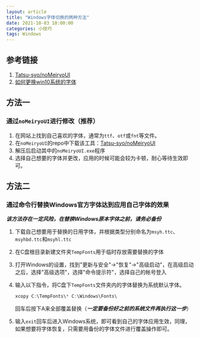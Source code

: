 ```yaml
---
layout: article
title: "Windows字体切换的两种方法"
date: 2021-10-03 10:00:00
categories: 小技巧
tags: Windows
---
```


## 参考链接

1. [Tatsu-syo/noMeiryoUI](https://github.com/Tatsu-syo/noMeiryoUI)
2. [如何更换win10系统的字体](https://www.zhihu.com/question/263863102/answer/1999360871)

## 方法一

### 通过`noMeiryoUI`进行修改（推荐）

1. 在网站上找到自己喜欢的字体，通常为`ttf`、`otf`或`fnt`等文件。
2. 在`noMeiryoUI`的repo中下载该工具：[Tatsu-syo/noMeiryoUI](https://github.com/Tatsu-syo/noMeiryoUI/releases)
3. 解压后启动其中的`noMeiryoUI.exe`程序
4. 选择自己想要的字体并更改，应用的时候可能会较为卡顿，耐心等待生效即可。

## 方法二

### 通过命令行替换Windows官方字体达到应用自己字体的效果

***该方法存在一定风险，在替换Windows原本字体之前，请务必备份***

1. 下载自己想要用于替换的日用字体，并根据类型分别命名为`msyh.ttc`、`msyhbd.ttc`和`msyhl.ttc`

2. 在C盘根目录新建文件夹`TempFonts`用于临时存放需要替换的字体

3. 打开Windows的设置，找到"更新与安全"->"恢复"->"高级启动"，在高级启动之后，选择"高级选项"，选择"命令提示符"，选择自己的帐号登入

4. 输入以下指令，将C盘下`TempFonts`文件夹内的字体替换为系统默认字体。

   ```powershell
   xcopy C:\TempFonts\* C:\Windows\Fonts\
   ```

   回车后按下A来全部覆盖替换（***一定要备份好之前的系统文件再执行这一步***）

5. 输入`exit`回车后进入Windows系统，即可看到自己的字体应用生效，同理，如果想要将字体恢复，只需要用备份的字体文件进行覆盖操作即可。
